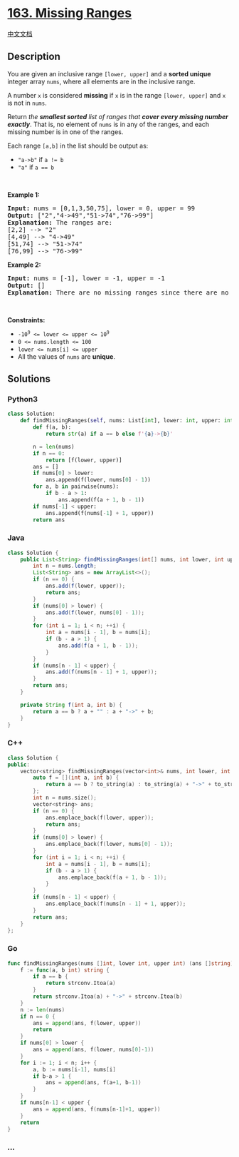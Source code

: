 # [163. Missing Ranges](https://leetcode.com/problems/missing-ranges)

[中文文档](/solution/0100-0199/0163.Missing%20Ranges/README.md)

## Description

<p>You are given an inclusive range <code>[lower, upper]</code> and a <strong>sorted unique</strong> integer array <code>nums</code>, where all elements are in the inclusive range.</p>

<p>A number <code>x</code> is considered <strong>missing</strong> if <code>x</code> is in the range <code>[lower, upper]</code> and <code>x</code> is not in <code>nums</code>.</p>

<p>Return <em>the <strong>smallest sorted</strong> list of ranges that <strong>cover every missing number exactly</strong></em>. That is, no element of <code>nums</code> is in any of the ranges, and each missing number is in one of the ranges.</p>

<p>Each range <code>[a,b]</code> in the list should be output as:</p>

<ul>
	<li><code>&quot;a-&gt;b&quot;</code> if <code>a != b</code></li>
	<li><code>&quot;a&quot;</code> if <code>a == b</code></li>
</ul>

<p>&nbsp;</p>
<p><strong class="example">Example 1:</strong></p>

<pre>
<strong>Input:</strong> nums = [0,1,3,50,75], lower = 0, upper = 99
<strong>Output:</strong> [&quot;2&quot;,&quot;4-&gt;49&quot;,&quot;51-&gt;74&quot;,&quot;76-&gt;99&quot;]
<strong>Explanation:</strong> The ranges are:
[2,2] --&gt; &quot;2&quot;
[4,49] --&gt; &quot;4-&gt;49&quot;
[51,74] --&gt; &quot;51-&gt;74&quot;
[76,99] --&gt; &quot;76-&gt;99&quot;
</pre>

<p><strong class="example">Example 2:</strong></p>

<pre>
<strong>Input:</strong> nums = [-1], lower = -1, upper = -1
<strong>Output:</strong> []
<strong>Explanation:</strong> There are no missing ranges since there are no missing numbers.
</pre>

<p>&nbsp;</p>
<p><strong>Constraints:</strong></p>

<ul>
	<li><code>-10<sup>9</sup> &lt;= lower &lt;= upper &lt;= 10<sup>9</sup></code></li>
	<li><code>0 &lt;= nums.length &lt;= 100</code></li>
	<li><code>lower &lt;= nums[i] &lt;= upper</code></li>
	<li>All the values of <code>nums</code> are <strong>unique</strong>.</li>
</ul>

## Solutions

<!-- tabs:start -->

### **Python3**

```python
class Solution:
    def findMissingRanges(self, nums: List[int], lower: int, upper: int) -> List[str]:
        def f(a, b):
            return str(a) if a == b else f'{a}->{b}'

        n = len(nums)
        if n == 0:
            return [f(lower, upper)]
        ans = []
        if nums[0] > lower:
            ans.append(f(lower, nums[0] - 1))
        for a, b in pairwise(nums):
            if b - a > 1:
                ans.append(f(a + 1, b - 1))
        if nums[-1] < upper:
            ans.append(f(nums[-1] + 1, upper))
        return ans
```

### **Java**

```java
class Solution {
    public List<String> findMissingRanges(int[] nums, int lower, int upper) {
        int n = nums.length;
        List<String> ans = new ArrayList<>();
        if (n == 0) {
            ans.add(f(lower, upper));
            return ans;
        }
        if (nums[0] > lower) {
            ans.add(f(lower, nums[0] - 1));
        }
        for (int i = 1; i < n; ++i) {
            int a = nums[i - 1], b = nums[i];
            if (b - a > 1) {
                ans.add(f(a + 1, b - 1));
            }
        }
        if (nums[n - 1] < upper) {
            ans.add(f(nums[n - 1] + 1, upper));
        }
        return ans;
    }

    private String f(int a, int b) {
        return a == b ? a + "" : a + "->" + b;
    }
}
```

### **C++**

```cpp
class Solution {
public:
    vector<string> findMissingRanges(vector<int>& nums, int lower, int upper) {
        auto f = [](int a, int b) {
            return a == b ? to_string(a) : to_string(a) + "->" + to_string(b);
        };
        int n = nums.size();
        vector<string> ans;
        if (n == 0) {
            ans.emplace_back(f(lower, upper));
            return ans;
        }
        if (nums[0] > lower) {
            ans.emplace_back(f(lower, nums[0] - 1));
        }
        for (int i = 1; i < n; ++i) {
            int a = nums[i - 1], b = nums[i];
            if (b - a > 1) {
                ans.emplace_back(f(a + 1, b - 1));
            }
        }
        if (nums[n - 1] < upper) {
            ans.emplace_back(f(nums[n - 1] + 1, upper));
        }
        return ans;
    }
};
```

### **Go**

```go
func findMissingRanges(nums []int, lower int, upper int) (ans []string) {
	f := func(a, b int) string {
		if a == b {
			return strconv.Itoa(a)
		}
		return strconv.Itoa(a) + "->" + strconv.Itoa(b)
	}
	n := len(nums)
	if n == 0 {
		ans = append(ans, f(lower, upper))
		return
	}
	if nums[0] > lower {
		ans = append(ans, f(lower, nums[0]-1))
	}
	for i := 1; i < n; i++ {
		a, b := nums[i-1], nums[i]
		if b-a > 1 {
			ans = append(ans, f(a+1, b-1))
		}
	}
	if nums[n-1] < upper {
		ans = append(ans, f(nums[n-1]+1, upper))
	}
	return
}
```

### **...**

```

```

<!-- tabs:end -->
